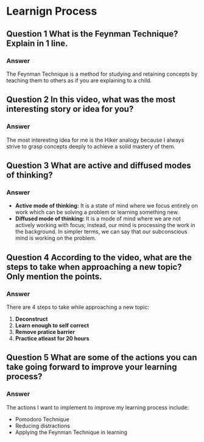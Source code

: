 # Learnign Process
## Question 1 What is the Feynman Technique? Explain in 1 line.
### Answer
The Feynman Technique is a method for studying and retaining concepts by teaching them to others as if you are explaining to a child.
## Question 2 In this video, what was the most interesting story or idea for you?
### Answer
The most interesting idea for me is the Hiker analogy because I always strive to grasp concepts deeply to achieve a solid mastery of them.
## Question 3 What are active and diffused modes of thinking?
### Answer
* **Active mode of thinking:** It is a state of mind where we focus entirely on work which can be solving a problem or learning something new.
* **Diffused mode of thinking:** It is a mode of mind where we are not actively working with focus; instead, our mind is processing the work in the background. In simpler terms, we can say that our subconscious mind is working on the problem. 
## Question 4 According to the video, what are the steps to take when approaching a new topic? Only mention the points.
### Answer
There are 4 steps to take while approaching a new topic:
1. **Deconstruct**
2. **Learn enough to self correct**
3. **Remove pratice barrier**
4. **Practice atleast for 20 hours**
## Question 5 What are some of the actions you can take going forward to improve your learning process?
### Answer
The actions I want to implement to improve my learning process include:
* Pomodoro Technique
* Reducing distractions
* Applying the Feynman Technique in learning
